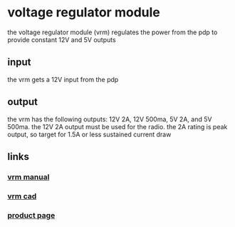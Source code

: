 # voltage regulator module

the voltage regulator module (vrm) regulates the power from the pdp to provide constant 12V and 5V outputs

## input

the vrm gets a 12V input from the pdp

## output

the vrm has the following outputs: 12V 2A, 12V 500ma, 5V 2A, and 5V 500ma. the 12V 2A output must be used for the radio. the 2A rating is peak output, so target for 1.5A or less sustained current draw

## links

### [vrm manual](http://www.ctr-electronics.com/VRM%20User's%20Guide.pdf)
### [vrm cad](http://www.ctr-electronics.com/downloads/cad/VRM_CAD.zip)
### [product page](http://www.ctr-electronics.com/vrm.html)
